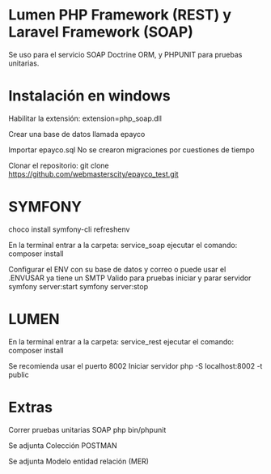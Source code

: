 # Lumen PHP Framework (REST) y Laravel Framework (SOAP)

Se uso para el servicio SOAP Doctrine ORM, y PHPUNIT para pruebas unitarias.

# Instalación en windows

Habilitar la extensión:
extension=php_soap.dll

Crear una base de datos llamada epayco

Importar epayco.sql
No se crearon migraciones por cuestiones de tiempo

Clonar el repositorio:
    git clone https://github.com/webmasterscity/epayco_test.git


# SYMFONY
choco install symfony-cli
refreshenv

En la terminal entrar a la carpeta:
    service_soap
ejecutar el comando:
    composer install

Configurar el ENV con su base de datos y correo o puede usar el .ENVUSAR ya tiene un SMTP Valido para pruebas
iniciar y parar servidor
symfony server:start
symfony server:stop

# LUMEN
En la terminal entrar a la carpeta:
    service_rest
ejecutar el comando:
    composer install

Se recomienda usar el puerto 8002
Iniciar servidor
php -S localhost:8002 -t public

# Extras

Correr pruebas unitarias SOAP
php bin/phpunit

Se adjunta Colección POSTMAN

Se adjunta Modelo entidad relación (MER)
